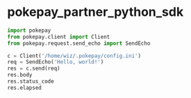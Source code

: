 # pokepay_partner_python_sdk

```python
import pokepay
from pokepay.client import Client
from pokepay.request.send_echo import SendEcho

c = Client('/home/wiz/.pokepay/config.ini')
req = SendEcho('Hello, world!')
res = c.send(req)
res.body
res.status_code
res.elapsed
```
